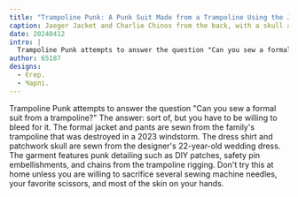 ```yaml
---
title: "Trampoline Punk: A Punk Suit Made from a Trampoline Using the Jaeger Jacket and Charlie Chinos Patterns"
caption: Jaeger Jacket and Charlie Chinos from the back, with a skull applique on the jacket
date: 20240412
intro: |
  Trampoline Punk attempts to answer the question "Can you sew a formal suit from a trampoline?" The answer: sort of, but you have to be willing to bleed for it.
author: 65187
designs:
  - Єгер.
  - Чарлі.
---
```


Trampoline Punk attempts to answer the question "Can you sew a formal suit from a trampoline?" The answer: sort of, but you have to be willing to bleed for it. The formal jacket and pants are sewn from the family's trampoline that was destroyed in a 2023 windstorm. The dress shirt and patchwork skull are sewn from the designer's 22-year-old wedding dress. The garment features punk detailing such as DIY patches, safety pin embellishments, and chains from the trampoline rigging. Don't try this at home unless you are willing to sacrifice several sewing machine needles, your favorite scissors, and most of the skin on your hands.
